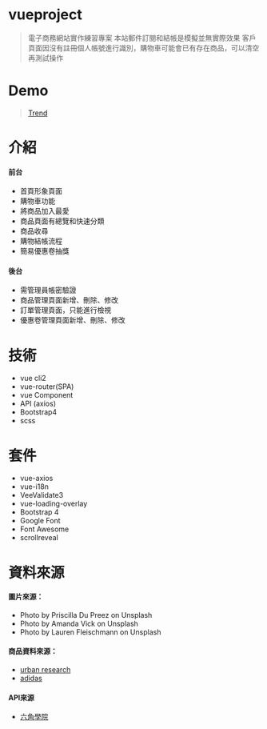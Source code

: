 # vueproject

> 電子商務網站實作練習專案
> 本站郵件訂閱和結帳是模擬並無實際效果
> 客戶頁面因沒有註冊個人帳號進行識別，購物車可能會已有存在商品，可以清空再測試操作

# Demo

> [Trend](https://dkplass.github.io/vueproject/dist/#/home)

# 介紹

#### 前台
* 首頁形象頁面
* 購物車功能
* 將商品加入最愛
* 商品頁面有總覽和快速分類
* 商品收尋
* 購物結帳流程
* 簡易優惠卷抽獎

#### 後台
* 需管理員帳密驗證
* 商品管理頁面新增、刪除、修改
* 訂單管理頁面，只能進行檢視
* 優惠卷管理頁面新增、刪除、修改

# 技術
* vue cli2
* vue-router(SPA)
* vue Component
* API (axios)
* Bootstrap4
* scss

# 套件
* vue-axios
* vue-i18n
* VeeValidate3
* vue-loading-overlay
* Bootstrap 4
* Google Font
* Font Awesome
* scrollreveal

# 資料來源

#### 圖片來源：
* Photo by Priscilla Du Preez on Unsplash
* Photo by Amanda Vick on Unsplash
* Photo by Lauren Fleischmann on Unsplash

#### 商品資料來源：
* [urban research](https://www.urban-research.tw/?gclid=Cj0KCQjw6KrtBRDLARIsAKzvQIF5eDDD9L8L0JhTGclkunICNg0JlLphZZQt5JEIyC7L0BfdBUf2arkaAu14EALw_wcB)
* [adidas](https://www.adidas.com.tw/?utm_source=Google&utm_medium=CPC&utm_content=brand)

#### API來源
* [六角學院](https://github.com/hexschool/vue-course-api-wiki/wiki)
